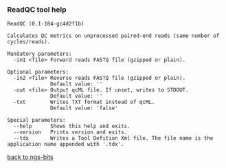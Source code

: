 ### ReadQC tool help
	ReadQC (0.1-184-gc4d2f1b)
	
	Calculates QC metrics on unprocessed paired-end reads (same number of cycles/reads).
	
	Mandatory parameters:
	  -in1 <file> Forward reads FASTQ file (gzipped or plain).
	
	Optional parameters:
	  -in2 <file> Reverse reads FASTQ file (gzipped or plain).
	              Default value: ''
	  -out <file> Output qcML file. If unset, writes to STDOUT.
	              Default value: ''
	  -txt        Writes TXT format instead of qcML.
	              Default value: 'false'
	
	Special parameters:
	  --help      Shows this help and exits.
	  --version   Prints version and exits.
	  --tdx       Writes a Tool Defition Xml file. The file name is the application name appended with '.tdx'.
	
[back to ngs-bits](https://github.com/marc-sturm/ngs-bits)